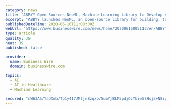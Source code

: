 ```yaml
---
category: news
title: "ABBYY Open-Sources NeoML, Machine Learning Library to Develop Artificial Intelligence Solutions"
excerpt: "ABBYY launches NeoML, an open-source library for building, training, and deploying machine learning models - now available on GitHub."
publishedDateTime: 2020-06-16T11:08:00Z
webUrl: "https://www.businesswire.com/news/home/20200616005112/en/ABBYY-Open-Sources-NeoML-Machine-Learning-Library-Develop"
type: article
quality: 39
heat: 39
published: false

provider:
  name: Business Wire
  domain: businesswire.com

topics:
  - AI
  - AI in Healthcare
  - Machine Learning

secured: "dW63A5/YadXnb/Tp1y4I7JMljrBzqxo/5umYj8LM5pdjOzYkiw5SHsj5+N8ip1Y+T7/pklE+H3eywdDtHOSiTjffr6jtVCszoY/Bg2ElBIsOsXuFkqbCptU469NRNXRzUnKdKEcAkwGEBS4d40dgrQw+4nCdVJir94twrfVQpFk2qupjjG1C8BykE1nb8TKu6j3zjopXSw4BZmV5Y/YUI+8lBUOtOSwyG5TGgBbzedK70iTwyNCma6JpEL82RfmzWsDyAsqDcrHrSl9AoxdtFVqgAtgU43X7UaCK3GNnCLTPSLeI8lf0X4bTYAZSn/rnCJLuEVLILFFg+uKoYd7gCA==;AXawqug0Gi6LYDWfWjwE5g=="
---
```


